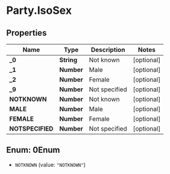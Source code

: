 # Party.IsoSex

## Properties
Name | Type | Description | Notes
------------ | ------------- | ------------- | -------------
**_0** | **String** | Not known | [optional] 
**_1** | **Number** | Male | [optional] 
**_2** | **Number** | Female | [optional] 
**_9** | **Number** | Not specified | [optional] 
**NOTKNOWN** | **Number** | Not known | [optional] 
**MALE** | **Number** | Male | [optional] 
**FEMALE** | **Number** | Female | [optional] 
**NOTSPECIFIED** | **Number** | Not specified | [optional] 


<a name="0Enum"></a>
## Enum: 0Enum


* `NOTKNOWN` (value: `"NOTKNOWN"`)




